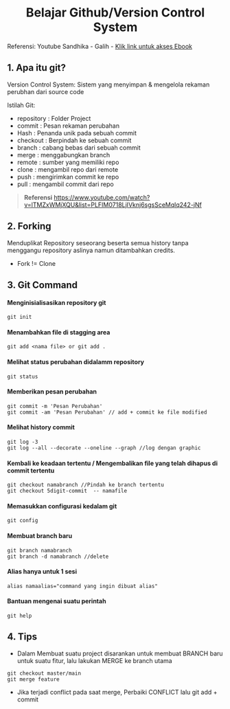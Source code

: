 
<h1 align="center">
  Belajar Github/Version Control System
</h1>


<p>
 Referensi: Youtube Sandhika - Galih
- <a href="https://git-scm.com/book/en/v2"> Klik link untuk akses Ebook</a> 
</p>



## 1. Apa itu git?

Version Control System: 
Sistem yang menyimpan & mengelola rekaman perubhan dari source code

Istilah Git:
* repository : Folder Project
* commit : Pesan rekaman perubahan
* Hash : Penanda unik pada sebuah commit
* checkout : Berpindah ke sebuah commit
* branch : cabang bebas dari sebuah commit
* merge : menggabungkan branch
* remote : sumber yang memiliki repo
* clone : mengambil repo dari remote
* push : mengirimkan commit ke repo
* pull : mengambil commit dari repo

> **Referensi**
> https://www.youtube.com/watch?v=lTMZxWMjXQU&list=PLFIM0718LjIVknj6sgsSceMqlq242-jNf

## 2. Forking

Menduplikat Repository seseorang beserta semua history tanpa menggangu repository aslinya namun ditambahkan credits.
- Fork != Clone

## 3. Git Command


<h4 font="bold" >Menginisialisasikan repository git</h4>

```
git init
```

<h4 font="bold">Menambahkan file di stagging area</h4>

```
git add <nama file> or git add .
```

<h4 font="bold">Melihat status perubahan didalamm repository</h4>

```
git status
```

<h4 font="bold">Memberikan pesan perubahan</h4>

```
git commit -m 'Pesan Perubahan'
git commit -am 'Pesan Perubahan' // add + commit ke file modified
```


<h4 font="bold">Melihat history commit</h4>

```
git log -3
git log --all --decorate --oneline --graph //log dengan graphic
```

<h4 font="bold">Kembali ke keadaan tertentu / Mengembalikan file yang telah dihapus di commit tertentu</h4>

```
git checkout namabranch //Pindah ke branch tertentu
git checkout 5digit-commit  -- namafile
```

<h4 font="bold">Memasukkan configurasi kedalam git</h4>

```
git config
```

<h4 font="bold">Membuat branch baru</h4>

```
git branch namabranch
git branch -d namabranch //delete
```

<h4 font="bold">Alias hanya untuk 1 sesi</h4>

```
alias namaalias="command yang ingin dibuat alias"
```

<h4 font="bold">Bantuan mengenai suatu perintah</h4>

```
git help
```

## 4. Tips

- Dalam Membuat suatu project disarankan untuk membuat BRANCH baru untuk suatu fitur, lalu lakukan MERGE ke branch utama
```
git checkout master/main
git merge feature
```

- Jika terjadi conflict pada saat merge, Perbaiki CONFLICT lalu git add + commit





